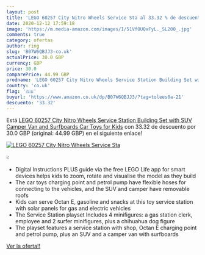 ```yaml
---
layout: post
title: 'LEGO 60257 City Nitro Wheels Service Sta al 33.32 % de descuento'
date: 2020-12-12 17:59:18
image: 'https://m.media-amazon.com/images/I/51VfOUQxFyL._SL200_.jpg'
comments: true
category: ofertas
author: ring
slug: 'B07W6QBJJ3-co.uk'
actualPrice: 30.0 GBP
currency: GBP
price: 30.0
comparePrice: 44.99 GBP
prodname: 'LEGO 60257 City Nitro Wheels Service Station Building Set with SUV  Camper Van and Surfboards  Car Toys for Kids'
country: 'co.uk'
flag: '🇬🇧'
buyurl: 'https://www.amazon.co.uk/dp/B07W6QBJJ3/?tag=tolees0a-21'
descuento: '33.32'
---
```


Está [LEGO 60257 City Nitro Wheels Service Station Building Set with SUV  Camper Van and Surfboards  Car Toys for Kids](https://www.amazon.co.uk/dp/B07W6QBJJ3/?tag=tolees0a-21) con 33.32 de descuento por 30.0 GBP (original: 44.99 GBP) en el siguiente enlace!

[![LEGO 60257 City Nitro Wheels Service Sta](https://m.media-amazon.com/images/I/51VfOUQxFyL._SL200_.jpg)](https://www.amazon.co.uk/dp/B07W6QBJJ3/?tag=tolees0a-21)

ℹ️:

- Digital Instructions PLUS guide via the free LEGO Life app for smart devices helps kids to zoom, rotate and visualise the model as they build
- The car toys charging point and petrol pump have flexible hoses for connecting to the vehicles, and the SUV and camper have removable roofs
- Kids can serve Octan E, gasoline and snacks at this toy service station with solar panels for gas and electric vehicles
- The Service Station playset Includes 4 minifigures: a gas station clerk, employee and 2 surfer minifigures, plus a chihuahua dog figure
- The playset features a service station with shop, Octan E charging point and petrol pump, plus an SUV and a camper van with surfboards

[Ver la oferta!!](https://www.amazon.co.uk/dp/B07W6QBJJ3/?tag=tolees0a-21)
